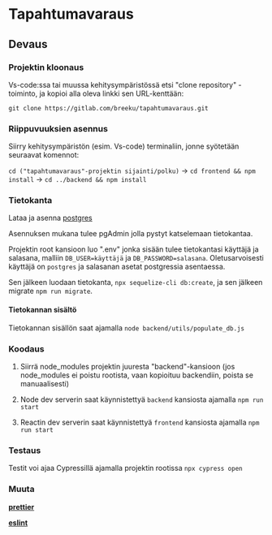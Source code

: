# Tapahtumavaraus

## Devaus

### Projektin kloonaus

Vs-code:ssa tai muussa kehitysympäristössä etsi "clone repository" -toiminto, ja kopioi alla oleva linkki sen URL-kenttään:

`git clone https://gitlab.com/breeku/tapahtumavaraus.git`

### Riippuvuuksien asennus

Siirry kehitysympäristön (esim. Vs-code) terminaliin, jonne syötetään seuraavat komennot:

`cd ("tapahtumavaraus"-projektin sijainti/polku)` -> `cd frontend && npm install` -> `cd ../backend && npm install`

### Tietokanta

Lataa ja asenna [postgres](https://www.postgresql.org/download/)

Asennuksen mukana tulee pgAdmin jolla pystyt katselemaan tietokantaa.

Projektin root kansioon luo ".env" jonka sisään tulee tietokantasi käyttäjä ja salasana, malliin `DB_USER=käyttäjä` ja `DB_PASSWORD=salasana`. Oletusarvoisesti käyttäjä on `postgres` ja salasanan asetat postgressia asentaessa.

Sen jälkeen luodaan tietokanta, `npx sequelize-cli db:create`, ja sen jälkeen migrate `npm run migrate`.

#### Tietokannan sisältö

Tietokannan sisällön saat ajamalla `node backend/utils/populate_db.js`

### Koodaus

1. Siirrä node_modules projektin juuresta "backend"-kansioon (jos node_modules ei poistu rootista, vaan kopioituu backendiin, poista se manuaalisesti)

2. Node dev serverin saat käynnistettyä `backend` kansiosta ajamalla `npm run start`

3. Reactin dev serverin saat käynnistettyä `frontend` kansiosta ajamalla `npm run start`

### Testaus

Testit voi ajaa Cypressillä ajamalla projektin rootissa `npx cypress open`

### Muuta

**[prettier](https://prettier.io/)**

**[eslint](https://www.jetbrains.com/help/webstorm/eslint.html)**
